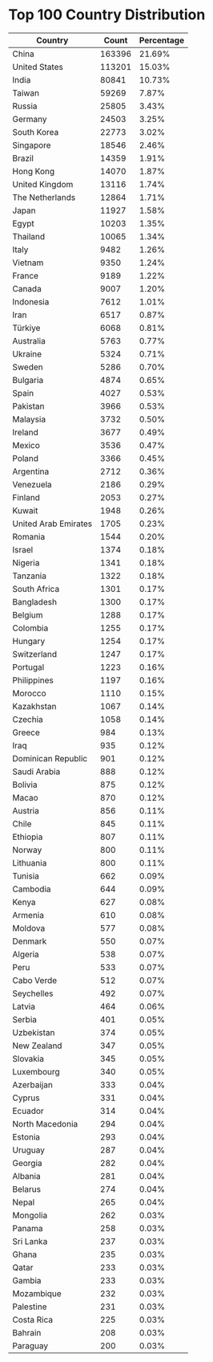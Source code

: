 # Top 100 Country Distribution
| Country | Count | Percentage |
|----|----|----|
| China | 163396 | 21.69% |
| United States | 113201 | 15.03% |
| India | 80841 | 10.73% |
| Taiwan | 59269 | 7.87% |
| Russia | 25805 | 3.43% |
| Germany | 24503 | 3.25% |
| South Korea | 22773 | 3.02% |
| Singapore | 18546 | 2.46% |
| Brazil | 14359 | 1.91% |
| Hong Kong | 14070 | 1.87% |
| United Kingdom | 13116 | 1.74% |
| The Netherlands | 12864 | 1.71% |
| Japan | 11927 | 1.58% |
| Egypt | 10203 | 1.35% |
| Thailand | 10065 | 1.34% |
| Italy | 9482 | 1.26% |
| Vietnam | 9350 | 1.24% |
| France | 9189 | 1.22% |
| Canada | 9007 | 1.20% |
| Indonesia | 7612 | 1.01% |
| Iran | 6517 | 0.87% |
| Türkiye | 6068 | 0.81% |
| Australia | 5763 | 0.77% |
| Ukraine | 5324 | 0.71% |
| Sweden | 5286 | 0.70% |
| Bulgaria | 4874 | 0.65% |
| Spain | 4027 | 0.53% |
| Pakistan | 3966 | 0.53% |
| Malaysia | 3732 | 0.50% |
| Ireland | 3677 | 0.49% |
| Mexico | 3536 | 0.47% |
| Poland | 3366 | 0.45% |
| Argentina | 2712 | 0.36% |
| Venezuela | 2186 | 0.29% |
| Finland | 2053 | 0.27% |
| Kuwait | 1948 | 0.26% |
| United Arab Emirates | 1705 | 0.23% |
| Romania | 1544 | 0.20% |
| Israel | 1374 | 0.18% |
| Nigeria | 1341 | 0.18% |
| Tanzania | 1322 | 0.18% |
| South Africa | 1301 | 0.17% |
| Bangladesh | 1300 | 0.17% |
| Belgium | 1288 | 0.17% |
| Colombia | 1255 | 0.17% |
| Hungary | 1254 | 0.17% |
| Switzerland | 1247 | 0.17% |
| Portugal | 1223 | 0.16% |
| Philippines | 1197 | 0.16% |
| Morocco | 1110 | 0.15% |
| Kazakhstan | 1067 | 0.14% |
| Czechia | 1058 | 0.14% |
| Greece | 984 | 0.13% |
| Iraq | 935 | 0.12% |
| Dominican Republic | 901 | 0.12% |
| Saudi Arabia | 888 | 0.12% |
| Bolivia | 875 | 0.12% |
| Macao | 870 | 0.12% |
| Austria | 856 | 0.11% |
| Chile | 845 | 0.11% |
| Ethiopia | 807 | 0.11% |
| Norway | 800 | 0.11% |
| Lithuania | 800 | 0.11% |
| Tunisia | 662 | 0.09% |
| Cambodia | 644 | 0.09% |
| Kenya | 627 | 0.08% |
| Armenia | 610 | 0.08% |
| Moldova | 577 | 0.08% |
| Denmark | 550 | 0.07% |
| Algeria | 538 | 0.07% |
| Peru | 533 | 0.07% |
| Cabo Verde | 512 | 0.07% |
| Seychelles | 492 | 0.07% |
| Latvia | 464 | 0.06% |
| Serbia | 401 | 0.05% |
| Uzbekistan | 374 | 0.05% |
| New Zealand | 347 | 0.05% |
| Slovakia | 345 | 0.05% |
| Luxembourg | 340 | 0.05% |
| Azerbaijan | 333 | 0.04% |
| Cyprus | 331 | 0.04% |
| Ecuador | 314 | 0.04% |
| North Macedonia | 294 | 0.04% |
| Estonia | 293 | 0.04% |
| Uruguay | 287 | 0.04% |
| Georgia | 282 | 0.04% |
| Albania | 281 | 0.04% |
| Belarus | 274 | 0.04% |
| Nepal | 265 | 0.04% |
| Mongolia | 262 | 0.03% |
| Panama | 258 | 0.03% |
| Sri Lanka | 237 | 0.03% |
| Ghana | 235 | 0.03% |
| Qatar | 233 | 0.03% |
| Gambia | 233 | 0.03% |
| Mozambique | 232 | 0.03% |
| Palestine | 231 | 0.03% |
| Costa Rica | 225 | 0.03% |
| Bahrain | 208 | 0.03% |
| Paraguay | 200 | 0.03% |
